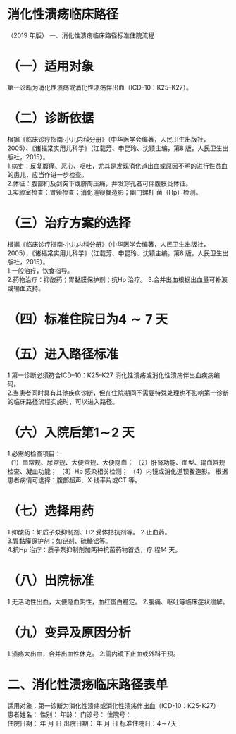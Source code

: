 # 消化性溃疡临床路径  
（2019 年版） 
    一、消化性溃疡临床路径标准住院流程  
# （一）适用对象  
第一诊断为消化性溃疡或消化性溃疡伴出血（ICD–10：K25–K27）。  
# （二）诊断依据  
根据《临床诊疗指南·小儿内科分册》（中华医学会编著，人民卫生出版社，2005）、《诸福棠实用儿科学》（江载芳、申昆玲、沈颖主编，第8 版，人民卫生出版社，2015）。  
1.病史：反复腹痛、恶心、呕吐，尤其是发现消化道出血或原因不明的进行性贫血的患儿，应当作进一步检查。  
2.体征：腹部扪及剑突下或脐周压痛，并发穿孔者可伴腹膜炎体征。  
3.实验室检查：胃镜检查；消化道钡餐造影；幽门螺杆 菌（Hp）检测。  
# （三）治疗方案的选择  
根据《临床诊疗指南·小儿内科分册》（中华医学会编著，人民卫生出版社，2005），《诸福棠实用儿科学》（江载芳、申昆玲、沈颖主编，第8 版，人民卫生出版社，2015）。  
1.一般治疗，饮食指导。  
2.药物治疗：抑酸药；胃黏膜保护剂；抗Hp 治疗。 
    3.合并出血根据出血量可补液或输血支持。  
# （四）标准住院日为$\scriptstyle\pmb{4}\sim\pmb{7}$ 天  
#     （五）进入路径标准  
1.第一诊断必须符合ICD–10：K25–K27 消化性溃疡或消化性溃疡伴出血疾病编码。  
2.当患者同时具有其他疾病诊断，但在住院期间不需要特殊处理也不影响第一诊断的临床路径流程实施时，可以进入路径。  
# （六）入院后第$\pmb{1}\!\sim\!\pmb{2}$ 天  
1.必需的检查项目：  
（1）血常规、尿常规、大便常规、大便隐血； （2）肝肾功能、血型、输血常规检查、凝血功能；  （3）Hp 感染相关检测； （4）内镜或消化道钡餐造影。 根据患者病情可选择：腹部超声、X 线平片或CT 等。  
# （七）选择用药  
1.抑酸药：如质子泵抑制剂、H2 受体拮抗剂等。 
    2.止血药。  
3.胃黏膜保护剂：如铋剂、硫糖铝等。  
4.抗Hp 治疗：质子泵抑制剂加两种抗菌药物首选，疗 程14 天。  
# （八）出院标准  
1.无活动性出血，大便隐血阴性，血红蛋白稳定。 
  2.腹痛、呕吐等临床症状缓解。  
# （九）变异及原因分析  
1.溃疡大出血，合并出血性休克。 
  2.需内镜下止血或外科干预。  
# 二、消化性溃疡临床路径表单  
适用对象：第一诊断为消化性溃疡或消化性溃疡伴出血（ICD-10：K25-K27）  
患者姓名：    性别：    年龄：    门诊号：    住院号：  
住院日期：    年   月   日 出院日期：    年   月   日 标准住院日：$4\!\sim\!7$天  
